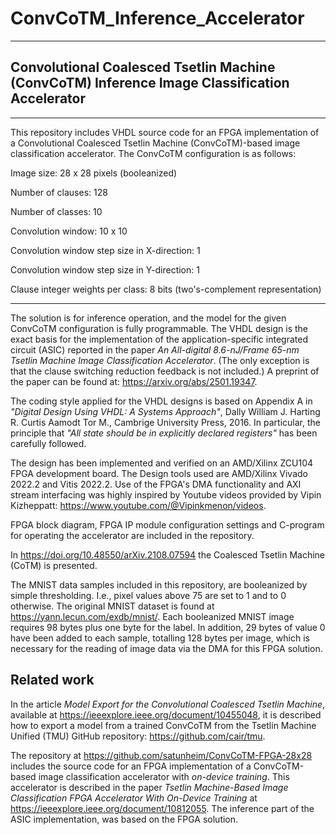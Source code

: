 # ConvCoTM_Inference_Accelerator

------------------------------------------------------------------------------------------------

## Convolutional Coalesced Tsetlin Machine (ConvCoTM) Inference Image Classification Accelerator

------------------------------------------------------------------------------------------------

This repository includes VHDL source code for an FPGA implementation of a Convolutional Coalesced Tsetlin Machine (ConvCoTM)-based image classification accelerator. The ConvCoTM configuration is as follows: 

Image size: 28 x 28 pixels (booleanized)

Number of clauses: 128

Number of classes:  10 

Convolution window: 10 x 10

Convolution window step size in X-direction: 1

Convolution window step size in Y-direction: 1

Clause integer weights per class: 8 bits (two's-complement representation)

------------------------------------------------------------------------------------------------

The solution is for inference operation, and the model for the given ConvCoTM configuration is fully programmable. The VHDL design is the exact basis for the implementation of the application-specific integrated circuit (ASIC) reported in the paper <i>An All-digital 8.6-nJ/Frame 65-nm Tsetlin Machine Image Classification Accelerator</i>. (The only exception is that the clause switching reduction feedback is not included.) A preprint of the paper can be found at: https://arxiv.org/abs/2501.19347.

The coding style applied for the VHDL designs is based on Appendix A in <i>"Digital Design Using VHDL: A Systems Approach"</i>, Dally William J. Harting R. Curtis Aamodt Tor M., Cambrige University Press, 2016. In particular, the principle that <i>"All state should be in explicitly declared registers"</i> has been carefully followed.

The design has been implemented and verified on an AMD/Xilinx ZCU104 FPGA development board. The Design tools used are AMD/Xilinx Vivado 2022.2 and Vitis 2022.2. Use of the FPGA's DMA functionality and AXI stream interfacing was highly inspired by Youtube videos provided by Vipin Kizheppatt: https://www.youtube.com/@Vipinkmenon/videos.

FPGA block diagram, FPGA IP module configuration settings and C-program for operating the accelerator are included in the repository. 

In https://doi.org/10.48550/arXiv.2108.07594 the Coalesced Tsetlin Machine (CoTM) is presented.

The MNIST data samples included in this repository, are booleanized by simple thresholding. I.e., pixel values above 75 are set to 1 and to 0 otherwise. The original MNIST dataset is found at https://yann.lecun.com/exdb/mnist/. Each booleanized MNIST image requires 98 bytes plus one byte for the label. In addition, 29 bytes of value 0 have been added to each sample, totalling 128 bytes per image, which is necessary for the reading of image data via the DMA for this FPGA solution.

## Related work

In the article <i>Model Export for the Convolutional Coalesced Tsetlin Machine</i>, available at 
https://ieeexplore.ieee.org/document/10455048, it is described how to export a model from a trained ConvCoTM from the Tsetlin Machine Unified (TMU) GitHub repository: https://github.com/cair/tmu. 

The repository at https://github.com/satunheim/ConvCoTM-FPGA-28x28 includes the source code for an FPGA implementation of a ConvCoTM-based image classification accelerator with <i>on-device training</i>. This accelerator is described in the paper  <i>Tsetlin Machine-Based Image Classification FPGA Accelerator With On-Device Training</i> at https://ieeexplore.ieee.org/document/10812055. The inference part of the ASIC implementation, was based on the FPGA solution. 


